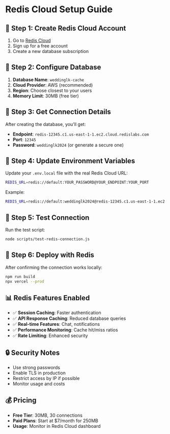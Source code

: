 # Redis Cloud Setup Guide

## 🚀 **Step 1: Create Redis Cloud Account**

1. Go to [Redis Cloud](https://redis.com/try-free/)
2. Sign up for a free account
3. Create a new database subscription

## 🔧 **Step 2: Configure Database**

1. **Database Name**: `weddinglk-cache`
2. **Cloud Provider**: AWS (recommended)
3. **Region**: Choose closest to your users
4. **Memory Limit**: 30MB (free tier)

## 🔑 **Step 3: Get Connection Details**

After creating the database, you'll get:
- **Endpoint**: `redis-12345.c1.us-east-1-1.ec2.cloud.redislabs.com`
- **Port**: `12345`
- **Password**: `weddinglk2024` (or generate a secure one)

## 📝 **Step 4: Update Environment Variables**

Update your `.env.local` file with the real Redis Cloud URL:

```bash
REDIS_URL=redis://default:YOUR_PASSWORD@YOUR_ENDPOINT:YOUR_PORT
```

Example:
```bash
REDIS_URL=redis://default:weddinglk2024@redis-12345.c1.us-east-1-1.ec2.cloud.redislabs.com:12345
```

## 🧪 **Step 5: Test Connection**

Run the test script:
```bash
node scripts/test-redis-connection.js
```

## 🚀 **Step 6: Deploy with Redis**

After confirming the connection works locally:
```bash
npm run build
npx vercel --prod
```

## 📊 **Redis Features Enabled**

- ✅ **Session Caching**: Faster authentication
- ✅ **API Response Caching**: Reduced database queries
- ✅ **Real-time Features**: Chat, notifications
- ✅ **Performance Monitoring**: Cache hit/miss ratios
- ✅ **Rate Limiting**: Enhanced security

## 🔒 **Security Notes**

- Use strong passwords
- Enable TLS in production
- Restrict access by IP if possible
- Monitor usage and costs

## 💰 **Pricing**

- **Free Tier**: 30MB, 30 connections
- **Paid Plans**: Start at $7/month for 250MB
- **Usage**: Monitor in Redis Cloud dashboard
